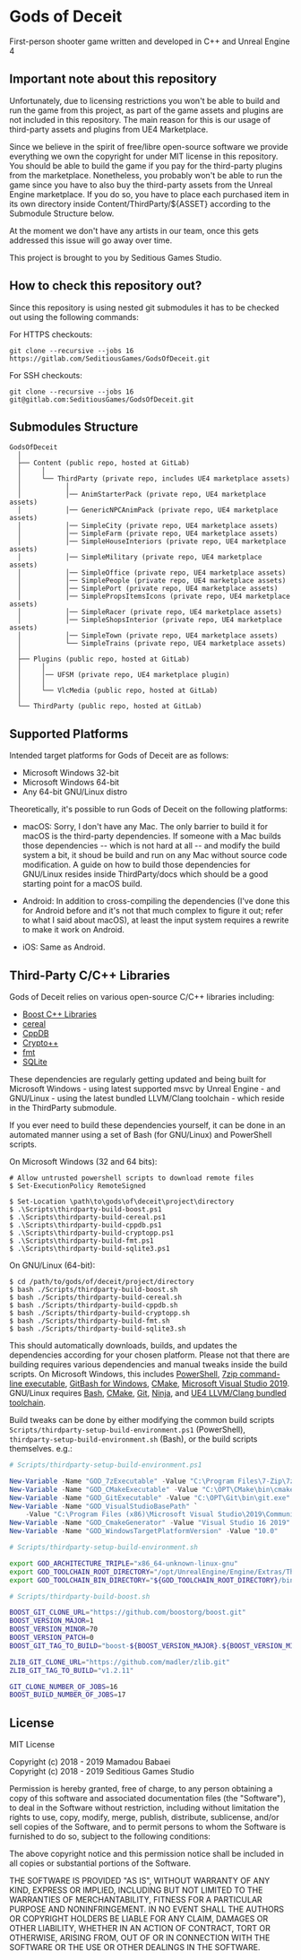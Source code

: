 # Gods of Deceit

First-person shooter game written and developed in C++ and Unreal Engine 4

## Important note about this repository

Unfortunately, due to licensing restrictions you won't be able to build and run the game from this project, as part of the game assets and plugins are not included in this repository. The main reason for this is our usage of third-party assets and plugins from UE4 Marketplace.

Since we believe in the spirit of free/libre open-source software we provide everything we own the copyright for under MIT license in this repository. You should be able to build the game if you pay for the third-party plugins from the marketplace. Nonetheless, you probably won't be able to run the game since you have to also buy the third-party assets from the Unreal Engine marketplace. If you do so, you have to place each purchased item in its own directory inside Content/ThirdParty/${ASSET} according to the Submodule Structure below.

At the moment we don't have any artists in our team, once this gets addressed this issue will go away over time.

This project is brought to you by Seditious Games Studio.

## How to check this repository out?

Since this repository is using nested git submodules it has to be checked out using the following commands:

For HTTPS checkouts:

```
git clone --recursive --jobs 16 https://gitlab.com/SeditiousGames/GodsOfDeceit.git
```

For SSH checkouts:

```
git clone --recursive --jobs 16 git@gitlab.com:SeditiousGames/GodsOfDeceit.git
```

## Submodules Structure

```
GodsOfDeceit
  │
  ├── Content (public repo, hosted at GitLab)
  │     │
  │     └── ThirdParty (private repo, includes UE4 marketplace assets)
  │           │
  │           │── AnimStarterPack (private repo, UE4 marketplace assets)
  │           │── GenericNPCAnimPack (private repo, UE4 marketplace assets)
  │           │── SimpleCity (private repo, UE4 marketplace assets)
  │           │── SimpleFarm (private repo, UE4 marketplace assets)
  │           │── SimpleHouseInteriors (private repo, UE4 marketplace assets)
  │           │── SimpleMilitary (private repo, UE4 marketplace assets)
  │           │── SimpleOffice (private repo, UE4 marketplace assets)
  │           │── SimplePeople (private repo, UE4 marketplace assets)
  │           │── SimplePort (private repo, UE4 marketplace assets)
  │           │── SimplePropsItemsIcons (private repo, UE4 marketplace assets)
  │           │── SimpleRacer (private repo, UE4 marketplace assets)
  │           │── SimpleShopsInterior (private repo, UE4 marketplace assets)
  │           │── SimpleTown (private repo, UE4 marketplace assets)
  │           └── SimpleTrains (private repo, UE4 marketplace assets)
  │
  ├── Plugins (public repo, hosted at GitLab)
  │     │
  │     │── UFSM (private repo, UE4 marketplace plugin)
  │     │
  │     └── VlcMedia (public repo, hosted at GitLab)
  │
  └── ThirdParty (public repo, hosted at GitLab)
```

## Supported Platforms

Intended target platforms for Gods of Deceit are as follows:

* Microsoft Windows 32-bit
* Microsoft Windows 64-bit
* Any 64-bit GNU/Linux distro

Theoretically, it's possible to run Gods of Deceit on the following platforms:

* macOS: Sorry, I don't have any Mac. The only barrier to build it for macOS is the third-party dependencies. If someone with a Mac builds those dependencies -- which is not hard at all -- and modify the build system a bit, it shoud be build and run on any Mac without source code modification. A guide on how to build those dependencies for GNU/Linux resides inside ThirdParty/docs which should be a good starting point for a macOS build.

* Android: In addition to cross-compiling the dependencies (I've done this for Android before and it's not that much complex to figure it out; refer to what I said about macOS), at least the input system requires a rewrite to make it work on Android.

* iOS: Same as Android.

## Third-Party C/C++ Libraries

Gods of Deceit relies on various open-source C/C++ libraries including:

* [Boost C++ Libraries](https://www.boost.org/)
* [cereal](https://uscilab.github.io/cereal/)
* [CppDB](http://cppcms.com/sql/cppdb/)
* [Crypto++](https://www.cryptopp.com/)
* [fmt](http://fmtlib.net/)
* [SQLite](https://www.sqlite.org/)

These dependencies are regularly getting updated and being built for Microsoft Windows - using latest supported msvc by Unreal Engine - and GNU/Linux - using the latest bundled LLVM/Clang toolchain - which reside in the ThirdParty submodule.

If you ever need to build these dependencies yourself, it can be done in an automated manner using a set of Bash (for GNU/Linux) and PowerShell scripts.

On Microsoft Windows (32 and 64 bits):

```
# Allow untrusted powershell scripts to download remote files
$ Set-ExecutionPolicy RemoteSigned

$ Set-Location \path\to\gods\of\deceit\project\directory
$ .\Scripts\thirdparty-build-boost.ps1
$ .\Scripts\thirdparty-build-cereal.ps1
$ .\Scripts\thirdparty-build-cppdb.ps1
$ .\Scripts\thirdparty-build-cryptopp.ps1
$ .\Scripts\thirdparty-build-fmt.ps1
$ .\Scripts\thirdparty-build-sqlite3.ps1
```

On GNU/Linux (64-bit):

```
$ cd /path/to/gods/of/deceit/project/directory
$ bash ./Scripts/thirdparty-build-boost.sh
$ bash ./Scripts/thirdparty-build-cereal.sh
$ bash ./Scripts/thirdparty-build-cppdb.sh
$ bash ./Scripts/thirdparty-build-cryptopp.sh
$ bash ./Scripts/thirdparty-build-fmt.sh
$ bash ./Scripts/thirdparty-build-sqlite3.sh
```

This should automatically downloads, builds, and updates the dependencies according for your chosen platform. Please not that there are building requires various dependencies and manual tweaks inside the build scripts. On Microsoft Windows, this includes [PowerShell](https://docs.microsoft.com/en-us/powershell/scripting/overview), [7zip command-line executable](https://www.7-zip.org/), [GitBash for Windows](https://git-scm.com/), [CMake](https://cmake.org/), [Microsoft Visual Studio 2019](https://visualstudio.microsoft.com/downloads/). GNU/Linux requires [Bash](https://www.gnu.org/software/bash/), [CMake](https://cmake.org/), [Git](https://git-scm.com/), [Ninja](https://ninja-build.org/), and [UE4 LLVM/Clang bundled toolchain](https://docs.unrealengine.com/en-us/Platforms/Linux/NativeToolchain).

Build tweaks can be done by either modifying the common build scripts <code>Scripts/thirdparty-setup-build-environment.ps1</code> (PowerShell), <code>thirdparty-setup-build-environment.sh</code> (Bash), or the build scripts themselves. e.g.:

```powershell
# Scripts/thirdparty-setup-build-environment.ps1

New-Variable -Name "GOD_7zExecutable" -Value "C:\Program Files\7-Zip\7z.exe"
New-Variable -Name "GOD_CMakeExecutable" -Value "C:\OPT\CMake\bin\cmake.exe"
New-Variable -Name "GOD_GitExecutable" -Value "C:\OPT\Git\bin\git.exe"
New-Variable -Name "GOD_VisualStudioBasePath" `
    -Value "C:\Program Files (x86)\Microsoft Visual Studio\2019\Community"
New-Variable -Name "GOD_CmakeGenerator" -Value "Visual Studio 16 2019"
New-Variable -Name "GOD_WindowsTargetPlatformVersion" -Value "10.0"
```

```bash
# Scripts/thirdparty-setup-build-environment.sh

export GOD_ARCHITECTURE_TRIPLE="x86_64-unknown-linux-gnu"
export GOD_TOOLCHAIN_ROOT_DIRECTORY="/opt/UnrealEngine/Engine/Extras/ThirdPartyNotUE/SDKs/HostLinux/Linux_x64/v13_clang-7.0.1-centos7/${GOD_ARCHITECTURE_TRIPLE}"
export GOD_TOOLCHAIN_BIN_DIRECTORY="${GOD_TOOLCHAIN_ROOT_DIRECTORY}/bin"
```

```bash
# Scripts/thirdparty-build-boost.sh

BOOST_GIT_CLONE_URL="https://github.com/boostorg/boost.git"
BOOST_VERSION_MAJOR=1
BOOST_VERSION_MINOR=70
BOOST_VERSION_PATCH=0
BOOST_GIT_TAG_TO_BUILD="boost-${BOOST_VERSION_MAJOR}.${BOOST_VERSION_MINOR}.${BOOST_VERSION_PATCH}"

ZLIB_GIT_CLONE_URL="https://github.com/madler/zlib.git"
ZLIB_GIT_TAG_TO_BUILD="v1.2.11"

GIT_CLONE_NUMBER_OF_JOBS=16
BOOST_BUILD_NUMBER_OF_JOBS=17
```

## License

MIT License

Copyright (c) 2018 - 2019 Mamadou Babaei<br />
Copyright (c) 2018 - 2019 Seditious Games Studio

Permission is hereby granted, free of charge, to any person obtaining a copy
of this software and associated documentation files (the "Software"), to deal
in the Software without restriction, including without limitation the rights
to use, copy, modify, merge, publish, distribute, sublicense, and/or sell
copies of the Software, and to permit persons to whom the Software is
furnished to do so, subject to the following conditions:

The above copyright notice and this permission notice shall be included in all
copies or substantial portions of the Software.

THE SOFTWARE IS PROVIDED "AS IS", WITHOUT WARRANTY OF ANY KIND, EXPRESS OR
IMPLIED, INCLUDING BUT NOT LIMITED TO THE WARRANTIES OF MERCHANTABILITY,
FITNESS FOR A PARTICULAR PURPOSE AND NONINFRINGEMENT. IN NO EVENT SHALL THE
AUTHORS OR COPYRIGHT HOLDERS BE LIABLE FOR ANY CLAIM, DAMAGES OR OTHER
LIABILITY, WHETHER IN AN ACTION OF CONTRACT, TORT OR OTHERWISE, ARISING FROM,
OUT OF OR IN CONNECTION WITH THE SOFTWARE OR THE USE OR OTHER DEALINGS IN THE
SOFTWARE.
